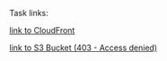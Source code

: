 Task links:

[link to CloudFront](https://d2qp8zxts8bks.cloudfront.net/)

[link to S3 Bucket (403 - Access denied)](http://my-task2-bucket.s3-website-eu-west-1.amazonaws.com/)